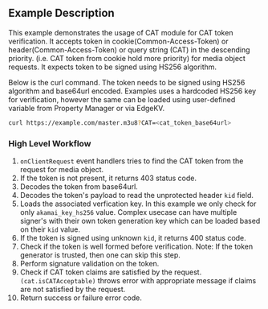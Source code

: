 ## Example Description
This example demonstrates the usage of CAT module for CAT token verification. It accepts token in cookie(Common-Access-Token) or header(Common-Access-Token) or query string (CAT) in the descending priority. (i.e. CAT token from cookie hold more priority) for media object requests. It expects token to be signed using HS256 algorithm. 

Below is the curl command. The token needs to be signed using HS256 algorithm and base64url encoded. Examples uses a hardcoded HS256 key for verification, however the same can be loaded using user-defined variable from Property Manager or via EdgeKV.

```bash
curl https://example.com/master.m3u8?CAT=<cat_token_base64url>
```
### High Level Workflow
1. `onClientRequest` event handlers tries to find the CAT token from the request for media object.
2. If the token is not present, it returns 403 status code.
3. Decodes the token from base64url.
4. Decodes the token's payload to read the unprotected header `kid` field.
5. Loads the associated verfication key. In this example we only check for only `akamai_key_hs256` value. Complex usecase can have multiple signer's with their own token generation key which can be loaded based on their `kid` value.
6. If the token is signed using unknown `kid`, it returns 400 status code.
7. Check if the token is well formed before verification. Note: If the token generator is trusted, then one can skip this step. 
8. Perform signature validation on the token.
9. Check if CAT token claims are satisfied by the request. `(cat.isCATAcceptable)` throws error with appropriate message if claims are not satisfied by the request.
10. Return success or failure error code. 

